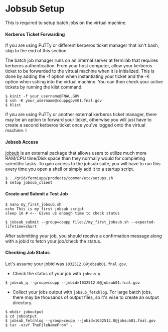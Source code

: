 # Jobsub Setup

This is required to setup batch jobs on the virtual machine.

#### Kerberos Ticket Forwarding
If you are using PuTTy or different kerberos ticket manager that isn't bash, skip to the end of this section.

The batch job manager runs on an internal server at fermilab that requires kerberos authentication. From your host computer, allow your kerberos ticket to be forwarded to the virtual machine when it is initialized. This is done by adding the -f option when instantiating your ticket and the -K option when sshing into the virtual machine. You can then check your active tickets by running the klist command.
```
$ kinit -f your_username@FNAL.GOV
$ ssh -K your_username@couppgpvm01.fnal.gov
$ klist
```

If you are using PuTTy or another external kerberos ticket manager, there may be an option to forward your ticket, otherwise you will just have to create a second kerberos ticket once you've logged onto the virtual machine. I

#### Jobsob Access
[jobsub](https://cdcvs.fnal.gov/redmine/projects/jobsub/wiki/Using_the_Client) is an external package that allows users to utilize much more RAM/CPU time/Disk space than they normally would for completing scientific tasks. To gain access to the jobsub suite, you will have to run this every time you open a shell or simply add it to a startup script.
```
$ . /grid/fermiapp/products/common/etc/setups.sh
$ setup jobsub_client
```

#### Create and Submit a Test Job
```
$ nano my_first_jobsub.sh
echo This is my first jobsub script
sleep 1m # <-- Gives us enough time to check status

$ jobsub_submit --group=coupp file://my_first_jobsub.sh --expected-lifetime=short
```
After submitting your job, you should receive a confirmation message along with a jobid to fetch your job/check the status. 
#### Checking Job Status
Let's assume your jobid was `1032512.0@jobsub01.fnal.gov`.

* Check the status of your job with `jobsub_q`
```
$ jobsub_q --group=coupp --jobid=1032512.0@jobsub01.fnal.gov
``` 
* Collect your jobs output with `jobsub_fetchlog`. For large batch jobs, there may be thousands of output files, so it's wise to create an output directory.
```
$ mkdir joboutput
$ cd joboutput
$ jobsub_fetchlog --group=coupp --jobid=1032512.0@jobsub01.fnal.gov
$ tar -xzvf TheFileNameFrom^ .
```
